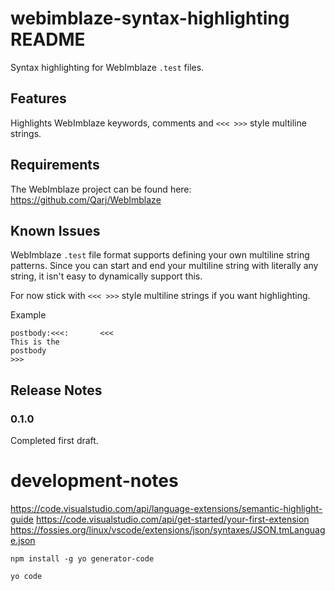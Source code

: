 # webimblaze-syntax-highlighting README

Syntax highlighting for WebImblaze `.test` files.

## Features

Highlights WebImblaze keywords, comments and `<<< >>>` style multiline strings.

## Requirements

The WebImblaze project can be found here: https://github.com/Qarj/WebImblaze

## Known Issues

WebImblaze `.test` file format supports defining your own multiline string patterns. Since you can
start and end your multiline string with literally any string, it isn't easy to dynamically support this.

For now stick with `<<< >>>` style multiline strings if you want highlighting.

Example

```
postbody:<<<:       <<<
This is the
postbody
>>>
```

## Release Notes

### 0.1.0

Completed first draft.

# development-notes

https://code.visualstudio.com/api/language-extensions/semantic-highlight-guide
https://code.visualstudio.com/api/get-started/your-first-extension
https://fossies.org/linux/vscode/extensions/json/syntaxes/JSON.tmLanguage.json

```
npm install -g yo generator-code
```

```
yo code
```

